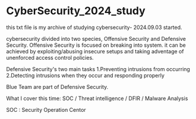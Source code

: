 # CyberSecurity_2024_study
this txt file is my archive of studying cybersecurity- 2024.09.03 started.

cybersecurity divided into two species, Offensive Security and Defensive Security.
Offensive Security is focused on breaking into system. it can be achieved by exploiting/abusing insecure setups and taking adventage of unenforced access control policies.

Defensive Security's two main tasks 
1.Preventing intrusions from occurring
2.Detecting intrusions when they occur and responding properly

Blue Team are part of Defensive Security.

What I cover this time:
SOC / Threat intelligence / DFIR / Malware Analysis

SOC : Security Operation Centor
